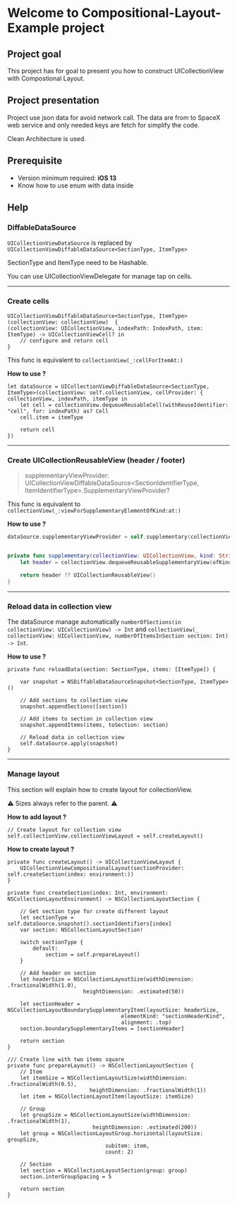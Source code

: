 # Welcome to Compositional-Layout-Example project

## Project goal
This project has for goal to present you how to construct UICollectionView with Compostional Layout.

## Project presentation
Project use json data for avoid network call. The data are from to SpaceX web service and only needed keys are fetch for simplify the code.

Clean Architecture is used.

## Prerequisite

 - Version minimum required: **iOS 13**
 - Know how to use enum with data inside

## Help
### DiffableDataSource
`UICollectionViewDataSource` is replaced by `UICollectionViewDiffableDataSource<SectionType, ItemType>`

SectionType and ItemType need to be Hashable. 

You can use UICollectionViewDelegate for manage tap on cells.

***

### Create cells
```
UICollectionViewDiffableDataSource<SectionType, ItemType>(collectionView: collectionView)  { 
(collectionView: UICollectionView, indexPath: IndexPath, item: ItemType) -> UICollectionViewCell? in 
	// configure and return cell
}
```

This func is equivalent to `collectionView(_:cellForItemAt:)`

**How to use ?**
```
let dataSource = UICollectionViewDiffableDataSource<SectionType, ItemType>(collectionView: self.collectionView, cellProvider: { collectionView, indexPath, itemType in
	let cell = collectionView.dequeueReusableCell(withReuseIdentifier: "cell", for: indexPath) as? Cell
	cell.item = itemType
	
	return cell
})
```
***

### Create UICollectionReusableView (header / footer)
> supplementaryViewProvider: UICollectionViewDiffableDataSource<SectionIdentifierType, ItemIdentifierType>.SupplementaryViewProvider?

This func is equivalent to `collectionView(_:viewForSupplementaryElementOfKind:at:)`

**How to use ?**
```swift
dataSource.supplementaryViewProvider = self.supplementary(collectionView:kind:indexPath:)


private func supplementary(collectionView: UICollectionView, kind: String, indexPath: IndexPath) -> UICollectionReusableView {
	let header = collectionView.dequeueReusableSupplementaryView(ofKind: kind, withReuseIdentifier: "sectionHeader", for: indexPath) as? SectionHeader
	
	return header ?? UICollectionReusableView()
}
```

***

### Reload data in collection view
The dataSource manage automatically `numberOfSections(in collectionView: UICollectionView) -> Int` and `collectionView(_ collectionView: UICollectionView, numberOfItemsInSection section: Int) -> Int`.

**How to use ?**
```
private func reloadData(section: SectionType, items: [ItemType]) {

	var snapshot = NSDiffableDataSourceSnapshot<SectionType, ItemType>()

	// Add sections to collection view
	snapshot.appendSections([section])

	// Add items to section in collection view
	snapshot.appendItems(items, toSection: section)

	// Reload data in collection view
	self.dataSource.apply(snapshot)
}
```

*** 

### Manage layout
This section will explain how to create layout for collectionView.

⚠️ Sizes always refer to the parent. ⚠️

**How to add layout ?**
```
// Create layout for collection view
self.collectionView.collectionViewLayout = self.createLayout()
```

**How to create layout ?**
```
private func createLayout() -> UICollectionViewLayout {
	UICollectionViewCompositionalLayout(sectionProvider: self.createSection(index: environment:))
}
```

```
private func createSection(index: Int, environment: NSCollectionLayoutEnvironment) -> NSCollectionLayoutSection {

	// Get section type for create different layout
	let sectionType = self.dataSource.snapshot().sectionIdentifiers[index]
	var section: NSCollectionLayoutSection!

	switch sectionType {
		default: 
			section = self.prepareLayout()
	}

	// Add header on section
	let headerSize = NSCollectionLayoutSize(widthDimension: .fractionalWidth(1.0),
						heightDimension: .estimated(50))

	let sectionHeader = NSCollectionLayoutBoundarySupplementaryItem(layoutSize: headerSize,
									elementKind: "sectionHeaderKind",
									alignment: .top)
	section.boundarySupplementaryItems = [sectionHeader]

	return section
}
```

```
/// Create line with two items square
private func prepareLayout() -> NSCollectionLayoutSection {
	// Item
	let itemSize = NSCollectionLayoutSize(widthDimension: .fractionalWidth(0.5),
					      heightDimension: .fractionalWidth(1))
	let item = NSCollectionLayoutItem(layoutSize: itemSize)

	// Group
	let groupSize = NSCollectionLayoutSize(widthDimension: .fractionalWidth(1),
					       heightDimension: .estimated(200))
	let group = NSCollectionLayoutGroup.horizontal(layoutSize: groupSize,
						       subitem: item, 
						       count: 2)

	// Section
	let section = NSCollectionLayoutSection(group: group)
	section.interGroupSpacing = 5

	return section
}
```
